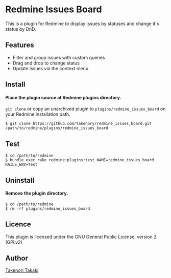 # Redmine Issues Board

This is a plugin for Redmine to display issues by statuses and change it's status by DnD.

## Features

* Filter and group issues with custom queries
* Drag and drop to change status
* Update issues via the context menu

## Install

#### Place the plugin source at Redmine plugins directory.

`git clone` or copy an unarchived plugin to
`plugins/redmine_issues_board` on your Redmine installation path.

```
$ git clone https://github.com/takenory/redmine_issues_board.git /path/to/redmine/plugins/redmine_issues_board
```

## Test

```
$ cd /path/to/redmine
$ bundle exec rake redmine:plugins:test NAME=redmine_issues_board RAILS_ENV=test
```

## Uninstall

#### Remove the plugin directory.

```
$ cd /path/to/redmine
$ rm -rf plugins/redmine_issues_board
```

## Licence

This plugin is licensed under the GNU General Public License, version 2 (GPLv2)

## Author

[Takenori Takaki](http://www.github.com/takenory)
